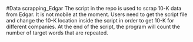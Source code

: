 #Data scrapping_Edgar
The script in the repo is used to scrap 10-K data from Edgar. It is not mobile at the moment. Users need to get the script file and change the 10-K location inside the script in order to get 10-K for different companies. At the end of the script, the program will count the number of target words that are repeated.
